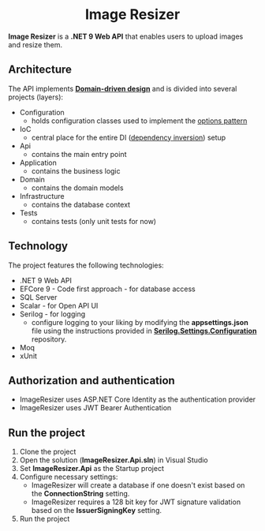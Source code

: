 <h1 align="center">Image Resizer</h1>

**Image Resizer** is a **.NET 9 Web API** that enables users to upload images and resize them. 

## Architecture

The API implements [**Domain-driven design**](https://en.wikipedia.org/wiki/Domain-driven_design)
and is divided into several projects (layers):

- Configuration
    - holds configuration classes used to implement the [options pattern](https://learn.microsoft.com/en-us/aspnet/core/fundamentals/configuration/options?view=aspnetcore-9.0)
- IoC
    - central place for the entire DI ([dependency inversion](https://learn.microsoft.com/en-us/dotnet/architecture/modern-web-apps-azure/architectural-principles#dependency-inversion)) setup
- Api
    - contains the main entry point
- Application
    - contains the business logic
- Domain
    - contains the domain models
- Infrastructure
    - contains the database context
- Tests
    - contains tests (only unit tests for now)

## Technology

The project features the following technologies:

- .NET 9 Web API
- EFCore 9 - Code first approach - for database access
- SQL Server
- Scalar - for Open API UI
- Serilog - for logging
  - configure logging to your liking by modifying the **appsettings.json** file using the instructions provided in [**Serilog.Settings.Configuration**](https://github.com/serilog/serilog-settings-configuration) repository.
- Moq
- xUnit

## Authorization and authentication
- ImageResizer uses ASP.NET Core Identity as the authentication provider
- ImageResizer uses JWT Bearer Authentication

## Run the project

1. Clone the project
2. Open the solution (**ImageResizer.Api.sln**) in Visual Studio
3. Set **ImageResizer.Api** as the Startup project
4. Configure necessary settings: 
    - ImageResizer will create a database if one doesn't exist based on the **ConnectionString** setting.
    - ImageResizer requires a 128 bit key for JWT signature validation based on the **IssuerSigningKey** setting.
6. Run the project